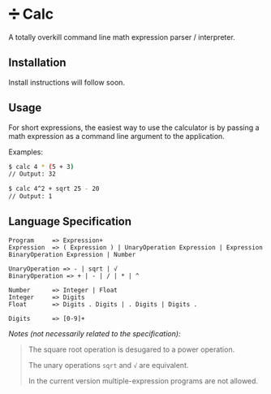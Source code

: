 # ➗  Calc
A totally overkill command line math expression parser / interpreter.

## Installation
Install instructions will follow soon.

## Usage
For short expressions, the easiest way to use the calculator is by passing a math expression as a command line argument to the application.

Examples:
```bash
$ calc 4 * (5 + 3)
// Output: 32
```
```bash
$ calc 4^2 + sqrt 25 - 20
// Output: 1
```

## Language Specification
```
Program     => Expression+
Expression  => ( Expression ) | UnaryOperation Expression | Expression BinaryOperation Expression | Number

UnaryOperation => - | sqrt | √
BinaryOperation => + | - | / | * | ^

Number      => Integer | Float
Integer     => Digits
Float       => Digits . Digits | . Digits | Digits .

Digits      => [0-9]+
```

_Notes (not necessarily related to the specification):_
> The square root operation is desugared to a power operation.
> 
> The unary operations `sqrt` and `√` are equivalent.
> 
> In the current version multiple-expression programs are not allowed.

